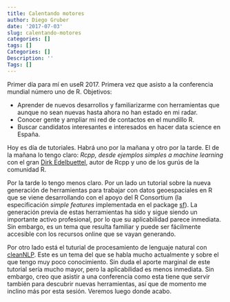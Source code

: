 ```yaml
---
title: Calentando motores
author: Diego Gruber
date: '2017-07-03'
slug: calentando-motores
categories: []
tags: []
Categories: []
Description: ''
Tags: []
---
```


Primer día para mí en useR 2017. Primera vez que asisto a la conferencia mundial número uno de R. Objetivos: 

- Aprender de nuevos desarrollos y familiarizarme con herramientas que aunque no sean nuevas hasta ahora no han estado en mi radar.
- Conocer gente y ampliar mi red de contactos en el mundillo R.
- Buscar candidatos interesantes e interesados en hacer data science en España.

Hoy es día de tutoriales. Habrá uno por la mañana y otro por la tarde. El de la mañana lo tengo claro: *Rcpp, desde ejemplos simples a machine learning* con el gran [Dirk Edelbuettel](http://dirk.eddelbuettel.com), autor de Rcpp y uno de los gurús de la comunidad R. 

Por la tarde lo tengo menos claro. Por un lado un tutorial sobre la nueva generación de herramientas para trabajar con datos geoespaciales en R que se viene desarrollando con el apoyo del R Consortium (la especificación *simple features* implementada en el package [sf](https://cran.r-project.org/web/packages/sf/index.html)). La generación previa de estas herramientas ha sido y sigue siendo un importante activo profesional, por lo que su aplicabilidad parece inmediata. Sin embargo, es un tema que resulta familiar y puede ser fácilmente accesible con los recursos online que se vayan generando. 

Por otro lado está el tuturial de procesamiento de lenguaje natural con [cleanNLP](https://cran.r-project.org/web/packages/cleanNLP/index.html). Este es un tema del que se habla mucho actualmente y sobre el que tengo muy poco conocimiento. Sin duda el aporte marginal de este tutorial sería mucho mayor, pero la aplicabilidad es menos inmediata. Sin embargo, creo que asistir a una conferencia como esta tiene que servir también para descubrir nuevas herramientas, así que de momento me inclino más por esta sesión. Veremos luego donde acabo.